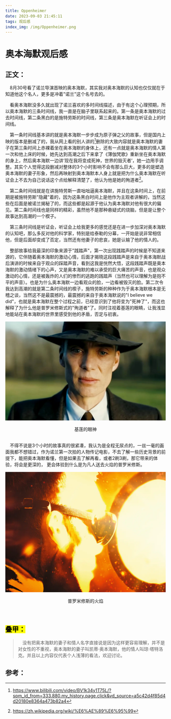 ```yaml
---
title: Oppenheimer
date: 2023-09-03 21:45:11
tags: 观后感
index_img: /img/Oppenheimer.png
---
```


# 奥本海默观后感

## 正文：
&ensp;&ensp;8月30号看了诺兰导演首映的奥本海默，其实我对奥本海默的认知也仅仅就在于知道他这个名人，更多是冲着"诺兰"这个名号去的。

&ensp;&ensp;看奥本海默没多久就出现了诺兰喜欢的多时间线描述，由于有这个心理预期，所以奥本海默的三条时间线，我一直是在脑子里联系起来的。第一条是奥本海默的过去时间线，第二条黑白的是施特劳斯的时间线，第三条是奥本海默在听证会上的时间线。

&ensp;&ensp;第一条时间线基本讲的就是奥本海默一步步成为原子弹之父的故事，但是国内上映的版本是删减了的，我从网上看的别人讲的[^1]删除的大致内容就是奥本海默的妻子在第三条时间上赤裸着坐在奥本海默的身体上，还有一点就是奥本海默的情人第一次和他上床的时候，她先达到高潮之后下来拿了《薄伽梵歌》重新坐在奥本海默的身上，然后奥本海默一边讲‘现在我将变成死神，世界的毁灭者’，她一边用手调整。其实个人觉得这段删减对整体的3个小时影响不会有那么巨大，更多的是塑造奥本海默的妻子形象，然后再映射到奥本海默本人身上就是把为什么奥本海默在听证会上不去为自己说话这个点给解释清楚了，他认为他是她的殉道者[^2]。

&ensp;&ensp;第二条时间线就是在讲施特劳斯一直咄咄逼奥本海默，并且在这条时间上，在前期是被施特劳斯"隐藏"着的，因为这条黑白时间上是他作为主观者讲解的，当然这些在后面是被诺兰揭秘了的，而这些都是起源于他认为奥本海默对他有很大的偏见。第二条时间线也是同样的精彩，虽然他不是那种悬疑式的烧脑，但是是让整个故事达到高潮的一个楔子。

&ensp;&ensp;第三条时间线是听证会，听证会上给我更多的感觉还是在进一步加深对奥本海默的认知吧，那么多反对他的科学家，特别是给泰勒的分幕，一开始是说非常相信他，但是后面却变成了否定，当然还有他妻子的悲哀，她是认输了他的情人的。

&ensp;&ensp;整部故事给我最深的印象来源于"践踏声"，第一次出现践踏声的时候是不知道来源的，它伴随着奥本海默的激动心情，后面才揭晓这段践踏声是来自于奥本海默战后演讲的时候来自于观众的踩踏声音，看到这我是恍然大悟，这段践踏声既是奥本海默的激动情绪下的心声，又是奥本海默的难以承受的巨大痛苦的声音，也是观众激动的心情，还是被轰炸的人们的惨烈的逃跑的践踏声（当然也可以理解为是抱不平的声音）。也是为什么奥本海默一边看观众的脸，一边看被毁灭的脸。第二次令我达到高潮的就是第二条时间线的楔子，施特劳斯的种种作为于奥本海默根本是无稽之谈，当然这不是最震撼的，最震撼的来自于奥本海默说的"I believe we did"，也就是奥本海默在整个过程之前，已经意识到了他将变为"死神了"，而这也解释了为什么他是普罗米修斯式的"殉道者"了。同时注视着基莲的眼睛，让我浅显地能站在奥本海默的世界里感受到他的矛盾，否定与初衷。



![](/img/Oppenheimer1.png)
<center>基莲的眼神</center>

<br>

&ensp;&ensp;不得不说是3个小时的故事真的很紧凑，我认为是全程无尿点的，一丝一毫的画面我都不想错过，作为诺兰第一次拍的人物传记电影，不去了解一些历史背景的前提下，能把奥本海默看懂，但是如果去了解再看，或者2刷3刷，那它带来的体验，将会是更深的，
更会体验到什么是为凡人送去火焰的普罗米修斯。

![](/img/Oppenheimer2.png)
<center>普罗米修斯的火焰</center>

<br>

<br>

## <mark>叠甲<mark>：

> &ensp;&ensp;没有把奥本海默的妻子和情人名字直接说是因为这样更容易理解，并不是对女性的不重视，奥本海默的妻子叫凯蒂·奥本海默，他的情人叫琼·塔特洛克。并且以上内容仅代表个人浅薄的看法，欢迎讨论。

## **参考：**
[^1]: https://www.bilibili.com/video/BV1k34y1T75L/?spm_id_from=333.880.my_history.page.click&vd_source=a5c42d4f85d4d20180e8364a473b82a4
[^2]: https://zh.wikipedia.org/wiki/%E6%AE%89%E6%95%99
